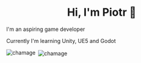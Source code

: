 <h1 align="center">Hi, I'm Piotr 🐙</h1>

<p> I'm an aspiring game developer</p>
<p> Currently I'm learning Unity, UE5 and Godot</p>

<p><img align="left" src="https://github-readme-stats.vercel.app/api/top-langs?username=chamage&show_icons=true&theme=dark&title_color=ffffff&text_color=ffffff&locale=en&layout=compact" alt="chamage" /></p>



<p>&nbsp;<img align="center" src="https://github-readme-stats.vercel.app/api?username=chamage&show_icons=true&theme=dark&title_color=ffffff&text_color=ffffff&locale=en" alt="chamage" /></p>
